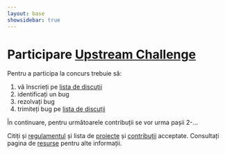 ```yaml
---
layout: base
showsidebar: true
---
```

# Participare [Upstream Challenge][root]

Pentru a participa la concurs trebuie să:

1. vă înscrieți pe [lista de discuții][lista]
1. identificați un bug
1. rezolvați bug
1. trimiteți bug pe [lista de discuții][lista]

În continuare, pentru următoarele contribuții se vor urma pașii 2-...

Citiți și [regulamentul][reg] și lista de [proiecte][proj] și
[contribuții][contrib] acceptate. Consultați pagina de [resurse][res] pentru
alte informații.

[reg]: /regulament "Regulament"
[res]: /res "Resurse utile"
[contrib]: /contrib "Statistici contribuții"
[proj]: /projects "Proiecte propuse"
[root]: / "Upstream Challenge"
[lista]: http://lists.rosedu.org/listinfo/upstream-challenge "Register on upstream-challenge@lists.rosedu.org"
